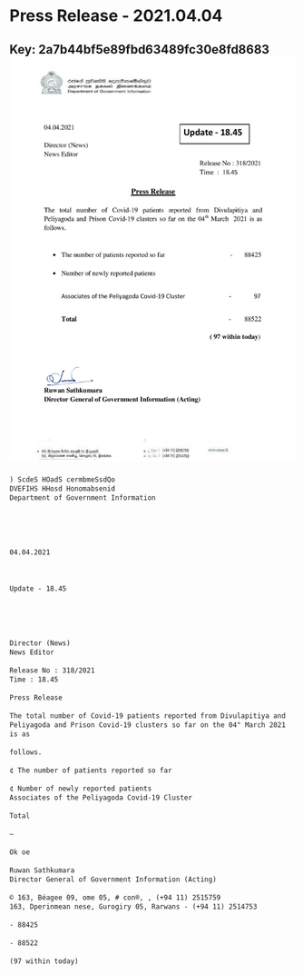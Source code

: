 # Press Release - 2021.04.04 
Key: 2a7b44bf5e89fbd63489fc30e8fd8683 
![img](img/2a7b44bf5e89fbd63489fc30e8fd8683.jpg)
---
```
) ScdeS HOadS cermbmeSsdQo
DVEFIHS HHosd Honomabsenid
Department of Government Information

 

 

04.04.2021

 

Update - 18.45

 

 

Director (News)
News Editor

Release No : 318/2021
Time : 18.45

Press Release

The total number of Covid-19 patients reported from Divulapitiya and
Peliyagoda and Prison Covid-19 clusters so far on the 04" March 2021 is as

follows.

¢ The number of patients reported so far

¢ Number of newly reported patients
Associates of the Peliyagoda Covid-19 Cluster

Total

—

Ok oe

Ruwan Sathkumara
Director General of Government Information (Acting)

© 163, Béagee 09, ome 05, # con®, , (+94 11) 2515759
163, Dperinmean nese, Gurogiry 05, Rarwans - (+94 11) 2514753

- 88425

- 88522

(97 within today)

```
